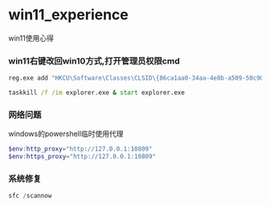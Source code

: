 # win11_experience
win11使用心得

### win11右键改回win10方式,打开管理员权限cmd
```cmd
reg.exe add "HKCU\Software\Classes\CLSID\{86ca1aa0-34aa-4e8b-a509-50c905bae2a2}\InprocServer32" /f /ve

taskkill /f /im explorer.exe & start explorer.exe

```

### 网络问题
windows的powershell临时使用代理
```powershell
$env:http_proxy="http://127.0.0.1:10809"
$env:https_proxy="http://127.0.0.1:10809"
```

### 系统修复
```powershell
sfc /scannow
```
